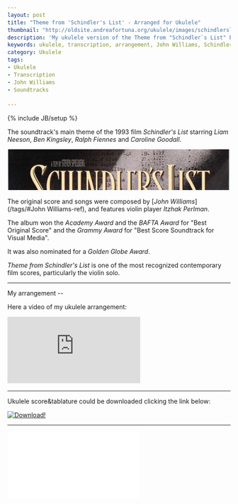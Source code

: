 ```yaml
---
layout: post
title: "Theme from 'Schindler's List' - Arranged for Ukulele"
thumbnail: "http://oldsite.andreafortuna.org/ukulele/images/schindlerslist.jpg"
description: 'My ukulele version of the Theme from "Schindler`s List" by John Williams'
keywords: ukulele, transcription, arrangement, John Williams, Schindler's List, Soundtrack, fingerstyle
category: Ukulele
tags: 
- Ukulele
- Transcription
- John Williams
- Soundtracks

---
```

{% include JB/setup %}

The soundtrack's main theme of the 1993 film *Schindler's List* starring *Liam Neeson*, *Ben Kingsley*, *Ralph Fiennes* and *Caroline Goodall*.

![Schindler's List Main Theme](/ukulele/images/schindlerslist.jpg)
<!-- more -->

The original score and songs were composed by [*John Williams*](/tags/#John Williams-ref), and features violin player *Itzhak Perlman*.

The album won the *Academy Award* and the *BAFTA Award* for "Best Original Score" and the *Grammy Award* for "Best Score Soundtrack for Visual Media". 

It was also nominated for a *Golden Globe Award*.

*Theme from Schindler's List* is one of the most recognized contemporary film scores, particularly the violin solo.

<hr>
My arrangement
--



Here a video of my ukulele arrangement:

<div class="video-container">
<iframe src="https://www.youtube.com/embed/gsIdCsD4a9s" frameborder="0" allowfullscreen></iframe>
</div>

<hr/>


Ukulele score&tablature could be downloaded clicking the link below:

[![Download!](http://oldsite.andreafortuna.org/images/Download-PDF-Button.png)](http://oldsite.andreafortuna.org/ukulele/files/schindlerslist_main_theme.pdf)

<hr/>
<div class="video-container">
<embed src="/ukulele/files/schindlerslist_main_theme.pdf" pluginspage="http://www.adobe.com/products/acrobat/readstep2.html">
</div>
